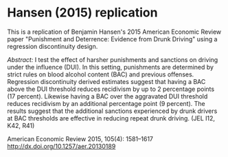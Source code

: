 # Hansen (2015) replication

This is a replication of Benjamin Hansen's 2015 American Economic Review paper "Punishment and Deterrence: Evidence from Drunk Driving" using a regression discontinuity design.

*Abstract:* I test the effect of harsher punishments and sanctions on driving under the influence (DUI). In this setting, punishments are determined by strict rules on blood alcohol content (BAC) and previous offenses. Regression discontinuity derived estimates suggest that having a BAC above the DUI threshold reduces recidivism by up to 2 percentage points (17 percent). Likewise having a BAC over the aggravated DUI threshold reduces recidivism by an additional percentage point (9 percent). The results suggest that the additional sanctions experienced by drunk drivers at BAC thresholds are effective in reducing repeat drunk driving. (JEL I12, K42, R41)

American Economic Review 2015, 105(4): 1581–1617 http://dx.doi.org/10.1257/aer.20130189
